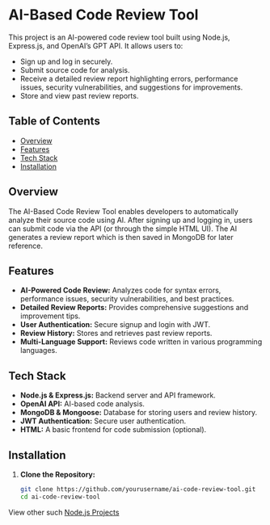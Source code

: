 # AI-Based Code Review Tool

This project is an AI-powered code review tool built using Node.js, Express.js, and OpenAI’s GPT API. It allows users to:
- Sign up and log in securely.
- Submit source code for analysis.
- Receive a detailed review report highlighting errors, performance issues, security vulnerabilities, and suggestions for improvements.
- Store and view past review reports.

## Table of Contents

- [Overview](#overview)
- [Features](#features)
- [Tech Stack](#tech-stack)
- [Installation](#installation)


## Overview

The AI-Based Code Review Tool enables developers to automatically analyze their source code using AI. After signing up and logging in, users can submit code via the API (or through the simple HTML UI). The AI generates a review report which is then saved in MongoDB for later reference.

## Features

- **AI-Powered Code Review:** Analyzes code for syntax errors, performance issues, security vulnerabilities, and best practices.
- **Detailed Review Reports:** Provides comprehensive suggestions and improvement tips.
- **User Authentication:** Secure signup and login with JWT.
- **Review History:** Stores and retrieves past review reports.
- **Multi-Language Support:** Reviews code written in various programming languages.

## Tech Stack

- **Node.js & Express.js:** Backend server and API framework.
- **OpenAI API:** AI-based code analysis.
- **MongoDB & Mongoose:** Database for storing users and review history.
- **JWT Authentication:** Secure user authentication.
- **HTML:** A basic frontend for code submission (optional).

## Installation

1. **Clone the Repository:**

   ```bash
   git clone https://github.com/yourusername/ai-code-review-tool.git
   cd ai-code-review-tool

View other such [Node.js Projects](https://www.mygreatlearning.com/blog/top-node-js-projects/)
